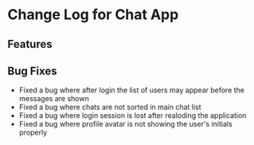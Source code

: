 # Change Log for Chat App

## Features

## Bug Fixes
- Fixed a bug where after login the list of users may appear before the messages are shown
- Fixed a bug where chats are not sorted in main chat list
- Fixed a bug where login session is lost after realoding the application
- Fixed a bug where profile avatar is not showing the user's initials properly